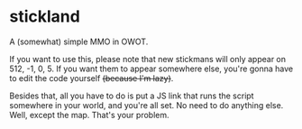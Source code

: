 # stickland
A (somewhat) simple MMO in OWOT.

If you want to use this, please note that new stickmans will only appear on 512, -1, 0, 5. 
If you want them to appear somewhere else, you're gonna have to edit the code yourself ~~(because I'm lazy)~~.

Besides that, all you have to do is put a JS link that runs the script somewhere in your world, and you're all set. No need to do anything else. Well, except the map. That's your problem.
